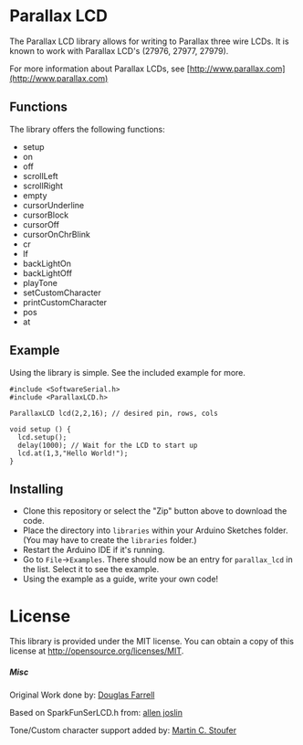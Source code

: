# Parallax LCD

The Parallax LCD library allows for writing to Parallax three wire LCDs.
It is known to work with Parallax LCD's (27976, 27977, 27979).

For more information about Parallax LCDs, see [http://www.parallax.com](http://www.parallax.com)	

## Functions

The library offers the following functions:

* setup
* on
* off
* scrollLeft
* scrollRight
* empty
* cursorUnderline
* cursorBlock
* cursorOff
* cursorOnChrBlink
* cr
* lf
* backLightOn
* backLightOff
* playTone
* setCustomCharacter
* printCustomCharacter
* pos
* at

## Example

Using the library is simple. See the included example for more.

    #include <SoftwareSerial.h>
    #include <ParallaxLCD.h>

    ParallaxLCD lcd(2,2,16); // desired pin, rows, cols

    void setup () {
      lcd.setup();
      delay(1000); // Wait for the LCD to start up
      lcd.at(1,3,"Hello World!");
    }

## Installing

* Clone this repository or select the "Zip" button above to download the code. 
* Place the directory into `libraries` within your Arduino Sketches folder. (You may have to create the `libraries` folder.) 
* Restart the Arduino IDE if it's running.
* Go to `File`->`Examples`. There should now be an entry for `parallax_lcd` in the list. Select it to see the example.
* Using the example as a guide, write your own code!

# License

This library is provided under the MIT license. You can obtain a copy of this license at http://opensource.org/licenses/MIT.

##### Misc     
Original Work done by:
[Douglas Farrell](cyberblob59@yahoo.com)
		  
Based on SparkFunSerLCD.h from:
[allen joslin](allen@joslin.net)

Tone/Custom character support added by:
[Martin C. Stoufer](mcstoufer@speakeasy.net)